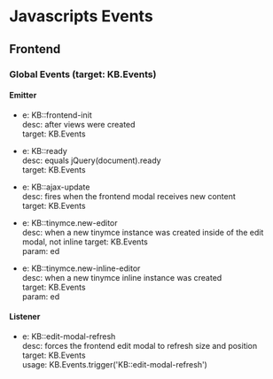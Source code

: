 # Javascripts Events

## Frontend

### Global Events (target: KB.Events)

#### Emitter

- e: KB::frontend-init  
desc: after views were created  
target: KB.Events  


- e: KB::ready  
desc: equals jQuery(document).ready  
target: KB.Events  


- e: KB::ajax-update  
desc: fires when the frontend modal receives new content  
target: KB.Events  


- e: KB::tinymce.new-editor  
desc: when a new tinymce instance was created inside of the edit modal, not inline 
target: KB.Events  
param: ed  


- e: KB::tinymce.new-inline-editor  
desc: when a new tinymce inline instance was created  
target: KB.Events  
param: ed


#### Listener

- e: KB::edit-modal-refresh  
desc: forces the frontend edit modal to refresh size and position  
target: KB.Events  
usage: KB.Events.trigger('KB::edit-modal-refresh')  


